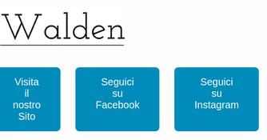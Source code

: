 <html>
<head>
  <meta charset="UTF-8">
  <meta name="viewport" content="width=device-width, initial-scale=1.0">
  <title>Benvenuti alla Fiera Walden</title>
  <style>
    /* Reset base */
    body, html {
      margin: 0;
      padding: 0;
      font-family: 'Arial', sans-serif;
      height: 100%;
    }

    /* Sfondo generale e layout centrale */
    body {
      background-color: #f4f4f4;
      display: flex;
      flex-direction: column;
      align-items: center;
      justify-content: center;
      text-align: center;
      min-height: 100vh;
    }

    /* Logo */
    .logo {
      margin-top: 20px;
      width: 250px;
      max-width: 100%;
    }

    /* Sezione pulsanti */
    .buttons {
      display: flex;
      flex-direction: column;
      justify-content: center;
      gap: 20px;
      margin-top: 40px;
      width: 100%;
      max-width: 400px;
    }

    .button {
      padding: 18px 40px;
      font-size: 18px;
      text-decoration: none;
      color: #fff;
      background-color: #008CBA;
      border-radius: 8px;
      transition: background 0.3s ease;
      width: 100%;
      text-align: center;
    }

    .button:hover {
      background-color: #005f73;
    }

    /* Layout per desktop */
    @media (min-width: 768px) {
      .buttons {
        flex-direction: row;
        gap: 30px;
        max-width: none;
      }
      .button {
        width: 250px;
        font-size: 20px;
      }
    }
  </style>
</head>
<body>

  <!-- Logo -->
  <img src="logo.png" alt="Walden Logo" class="logo">

  <!-- Pulsanti -->
  <div class="buttons">
    <a href="URL_DEL_SITO" class="button">Visita il nostro Sito</a>
    <a href="URL_FACEBOOK" class="button">Seguici su Facebook</a>
    <a href="(https://www.instagram.com/waldenvintage?igsh=MWMxZ201bGltZGpnbA==&utm_source=ig_contact_invite)" class="button">Seguici su Instagram</a>
  </div>

</body>
</html>
